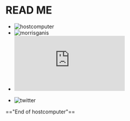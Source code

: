 READ ME
=====
+ ![hostcomputer](https://avatars1.githubusercontent.com/u/25133519?v=4&s=20)
+ ![morrisganis](https://avatars2.githubusercontent.com/u/32203995?v=4&s=20)
+ ![hostcomputer](https://rawgit.com/hostcomputer/130159523c694f84013c66f4c7644b7a/raw/b4fe77851f0e62730932f1d69171b9c8368b82df/README.md)
- ![twitter](http://www.twitter.com/MorrisGanis)

=="End of hostcomputer"==


